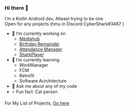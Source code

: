 ### Hi there 👋

I'm a Kotlin Android dev, Atleast trying to be one.  
Open for any projects (hmu in Discord CyberShark#3467 )  

- 🔭 I’m currently working on 
    * [Mediahub](https://github.com/Sharkaboi/MediaHub)
    * [Birthday Remainder](https://github.com/Sharkaboi/Birthday_Remainder)
    * [Attendance Manager](https://github.com/Sharkaboi/AttendanceManager)
    * [SharkPlayer](https://github.com/Sharkaboi/SharkPlayer)
- 🌱 I’m currently learning 
    * WorkManager
    * FCM
    * Retrofit
    * Software Acrchitecture
- 💬 Ask me about any of my code 
- ⚡ Fun fact: Cat person

For My List of Projects, [Go here](https://gist.github.com/Sharkaboi/e1f63145591a5d118d5612f1bdc78417)
